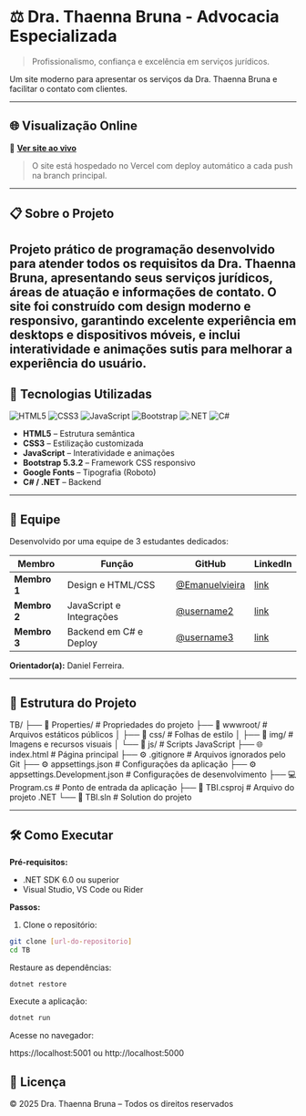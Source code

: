 # ⚖️ Dra. Thaenna Bruna - Advocacia Especializada

> Profissionalismo, confiança e excelência em serviços jurídicos.

Um site moderno para apresentar os serviços da Dra. Thaenna Bruna e facilitar o contato com clientes.

---

## 🌐 Visualização Online

🔗 **[Ver site ao vivo](#)**

> O site está hospedado no Vercel com deploy automático a cada push na branch principal.

---

## 📋 Sobre o Projeto

Projeto prático de programação desenvolvido para atender todos os requisitos da **Dra. Thaenna Bruna**, apresentando seus serviços jurídicos, áreas de atuação e informações de contato. O site foi construído com design moderno e responsivo, garantindo excelente experiência em desktops e dispositivos móveis, e inclui interatividade e animações sutis para melhorar a experiência do usuário.
---

## 🚀 Tecnologias Utilizadas

![HTML5](https://img.shields.io/badge/HTML5-E34F26?style=flat&logo=html5&logoColor=white)
![CSS3](https://img.shields.io/badge/CSS3-1572B6?style=flat&logo=css3&logoColor=white)
![JavaScript](https://img.shields.io/badge/JavaScript-F7DF1E?style=flat&logo=javascript&logoColor=black)
![Bootstrap](https://img.shields.io/badge/Bootstrap-7952B3?style=flat&logo=bootstrap&logoColor=white)
![.NET](https://img.shields.io/badge/.NET-512BD4?style=flat&logo=dotnet&logoColor=white)
![C#](https://img.shields.io/badge/C%23-239120?style=flat&logo=c-sharp&logoColor=white)

- **HTML5** – Estrutura semântica  
- **CSS3** – Estilização customizada  
- **JavaScript** – Interatividade e animações  
- **Bootstrap 5.3.2** – Framework CSS responsivo  
- **Google Fonts** – Tipografia (Roboto)  
- **C# / .NET** – Backend  

---

## 👥 Equipe

Desenvolvido por uma equipe de 3 estudantes dedicados:

| Membro | Função | GitHub | LinkedIn |
|--------|--------|--------|----------|
| **Membro 1** | Design e HTML/CSS | [@Emanuelvieira](https://github.com/EmanuelVieiira) | [link](https://linkedin.com/in/seulink) |
| **Membro 2** | JavaScript e Integrações | [@username2](https://github.com/username2) | [link](https://linkedin.com/in/link2) |
| **Membro 3** | Backend em C# e Deploy | [@username3](https://github.com/username3) | [link](https://linkedin.com/in/link3) |

**Orientador(a):** Daniel Ferreira.

---

## 📁 Estrutura do Projeto

TB/
├── 📁 Properties/                   # Propriedades do projeto
├── 📁 wwwroot/                      # Arquivos estáticos públicos
│   ├── 📁 css/                      # Folhas de estilo
│   ├── 📁 img/                      # Imagens e recursos visuais
│   └── 📁 js/                       # Scripts JavaScript
├── 🌐 index.html                     # Página principal
├── ⚙️ .gitignore                     # Arquivos ignorados pelo Git
├── ⚙️ appsettings.json               # Configurações da aplicação
├── ⚙️ appsettings.Development.json   # Configurações de desenvolvimento
├── 💻 Program.cs                     # Ponto de entrada da aplicação
├── 📄 TBI.csproj                     # Arquivo do projeto .NET
└── 📄 TBI.sln                        # Solution do projeto


---


## 🛠️ Como Executar

**Pré-requisitos:**

- .NET SDK 6.0 ou superior  
- Visual Studio, VS Code ou Rider  

**Passos:**

1. Clone o repositório:

```bash
git clone [url-do-repositorio]
cd TB
````
Restaure as dependências:
```bash
dotnet restore
````
Execute a aplicação:
```bash
dotnet run
```

Acesse no navegador:

https://localhost:5001
ou
http://localhost:5000

## 📄 Licença

© 2025 Dra. Thaenna Bruna – Todos os direitos reservados



